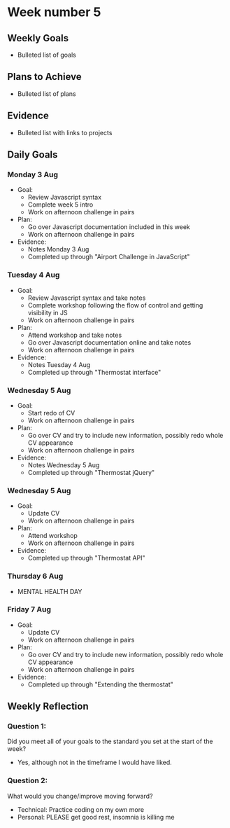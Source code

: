 # Week number 5 #
## Weekly Goals ##
* Bulleted list of goals
## Plans to Achieve ##
* Bulleted list of plans
## Evidence ##
* Bulleted list with links to projects
## Daily Goals ##
### Monday 3 Aug ###
* Goal:
  * Review Javascript syntax
  * Complete week 5 intro
  * Work on afternoon challenge in pairs
* Plan:
  * Go over Javascript documentation included in this week
  * Work on afternoon challenge in pairs
* Evidence:
  * Notes Monday 3 Aug
  * Completed up through "Airport Challenge in JavaScript"
### Tuesday 4 Aug ###
* Goal:
  * Review Javascript syntax and take notes
  * Complete workshop following the flow of control and getting visibility in JS
  * Work on afternoon challenge in pairs
* Plan:
  * Attend workshop and take notes
  * Go over Javascript documentation online and take notes
  * Work on afternoon challenge in pairs
* Evidence:
  * Notes Tuesday 4 Aug
  * Completed up through "Thermostat interface"
### Wednesday 5 Aug
* Goal:
  * Start redo of CV
  * Work on afternoon challenge in pairs
* Plan:
  * Go over CV and try to include new information, possibly redo whole CV appearance
  * Work on afternoon challenge in pairs
* Evidence:
  * Notes Wednesday 5 Aug
  * Completed up through "Thermostat jQuery"
### Wednesday 5 Aug
* Goal:
  * Update CV
  * Work on afternoon challenge in pairs
* Plan:
  * Attend workshop
  * Work on afternoon challenge in pairs
* Evidence:
  * Completed up through "Thermostat API"
### Thursday 6 Aug
* MENTAL HEALTH DAY
### Friday 7 Aug
* Goal:
  * Update CV
  * Work on afternoon challenge in pairs
* Plan:
  * Go over CV and try to include new information, possibly redo whole CV appearance
  * Work on afternoon challenge in pairs
* Evidence:
  * Completed up through "Extending the thermostat"
## Weekly Reflection ##
### Question 1: ###
Did you meet all of your goals to the standard you set at the start of the week?
* Yes, although not in the timeframe I would have liked.
### Question 2: ###
What would you change/improve moving forward?
* Technical: Practice coding on my own more
* Personal: PLEASE get good rest, insomnia is killing me
